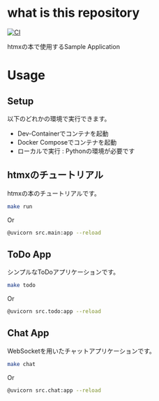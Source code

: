 # what is this repository

[![CI](https://github.com/tomo1227/htmx_book_app/actions/workflows/ci.yml/badge.svg?branch=main)](https://github.com/tomo1227/htmx_book_app/actions/workflows/ci.yml)

htmxの本で使用するSample Application

# Usage

## Setup

以下のどれかの環境で実行できます。

* Dev-Containerでコンテナを起動
* Docker Composeでコンテナを起動
* ローカルで実行 : Pythonの環境が必要です

## htmxのチュートリアル

htmxの本のチュートリアルです。

```sh
make run
```

Or

```sh
@uvicorn src.main:app --reload
```

## ToDo App

シンプルなToDoアプリケーションです。

```sh
make todo
```

Or

```sh
@uvicorn src.todo:app --reload
```

## Chat App

WebSocketを用いたチャットアプリケーションです。

```sh
make chat
```

Or

```sh
@uvicorn src.chat:app --reload
```
